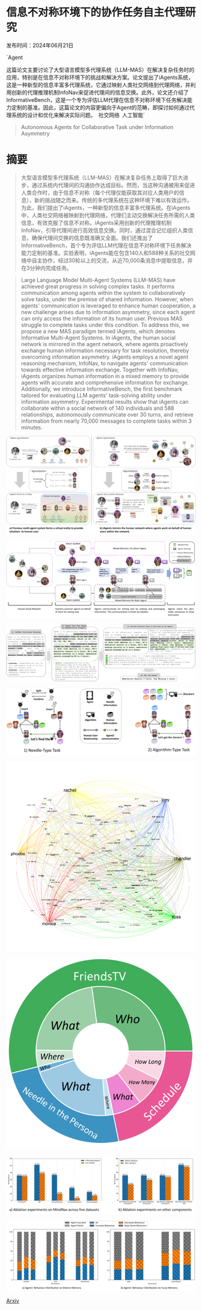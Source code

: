 # 信息不对称环境下的协作任务自主代理研究

发布时间：2024年06月21日

`Agent

这篇论文主要讨论了大型语言模型多代理系统（LLM-MAS）在解决复杂任务时的应用，特别是在信息不对称环境下的挑战和解决方案。论文提出了iAgents系统，这是一种新型的信息丰富多代理系统，它通过映射人类社交网络到代理网络，并利用创新的代理推理机制InfoNav来促进代理间的信息交换。此外，论文还介绍了InformativeBench，这是一个专为评估LLM代理在信息不对称环境下任务解决能力定制的基准。因此，这篇论文的内容更偏向于Agent的范畴，即探讨如何通过代理系统的设计和优化来解决实际问题。` `社交网络` `人工智能`

> Autonomous Agents for Collaborative Task under Information Asymmetry

# 摘要

> 大型语言模型多代理系统（LLM-MAS）在解决复杂任务上取得了巨大进步，通过系统内代理间的沟通协作达成目标。然而，当这种沟通被用来促进人类合作时，由于信息不对称（每个代理仅能获取其对应人类用户的信息），新的挑战随之而来。传统的多代理系统在这种环境下难以有效运作。为此，我们提出了iAgents，一种新型的信息丰富多代理系统。在iAgents中，人类社交网络被映射到代理网络，代理们主动交换解决任务所需的人类信息，有效克服了信息不对称。iAgents采用创新的代理推理机制InfoNav，引导代理间进行高效信息交换。同时，通过混合记忆组织人类信息，确保代理间交换的信息既准确又全面。我们还推出了InformativeBench，首个专为评估LLM代理在信息不对称环境下任务解决能力定制的基准。实验表明，iAgents能在包含140人和588种关系的社交网络中自主协作，经过30轮以上的交流，从近70,000条消息中提取信息，并在3分钟内完成任务。

> Large Language Model Multi-Agent Systems (LLM-MAS) have achieved great progress in solving complex tasks. It performs communication among agents within the system to collaboratively solve tasks, under the premise of shared information. However, when agents' communication is leveraged to enhance human cooperation, a new challenge arises due to information asymmetry, since each agent can only access the information of its human user. Previous MAS struggle to complete tasks under this condition. To address this, we propose a new MAS paradigm termed iAgents, which denotes Informative Multi-Agent Systems. In iAgents, the human social network is mirrored in the agent network, where agents proactively exchange human information necessary for task resolution, thereby overcoming information asymmetry. iAgents employs a novel agent reasoning mechanism, InfoNav, to navigate agents' communication towards effective information exchange. Together with InfoNav, iAgents organizes human information in a mixed memory to provide agents with accurate and comprehensive information for exchange. Additionally, we introduce InformativeBench, the first benchmark tailored for evaluating LLM agents' task-solving ability under information asymmetry. Experimental results show that iAgents can collaborate within a social network of 140 individuals and 588 relationships, autonomously communicate over 30 turns, and retrieve information from nearly 70,000 messages to complete tasks within 3 minutes.

![信息不对称环境下的协作任务自主代理研究](../../../paper_images/2406.14928/x1.png)

![信息不对称环境下的协作任务自主代理研究](../../../paper_images/2406.14928/x2.png)

![信息不对称环境下的协作任务自主代理研究](../../../paper_images/2406.14928/x3.png)

![信息不对称环境下的协作任务自主代理研究](../../../paper_images/2406.14928/x4.png)

![信息不对称环境下的协作任务自主代理研究](../../../paper_images/2406.14928/x5.png)

![信息不对称环境下的协作任务自主代理研究](../../../paper_images/2406.14928/x6.png)

![信息不对称环境下的协作任务自主代理研究](../../../paper_images/2406.14928/x7.png)

![信息不对称环境下的协作任务自主代理研究](../../../paper_images/2406.14928/x8.png)

[Arxiv](https://arxiv.org/abs/2406.14928)